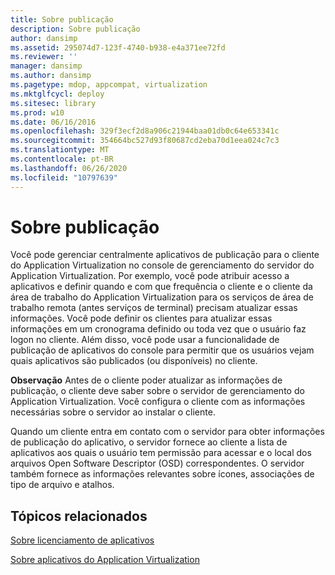 ```yaml
---
title: Sobre publicação
description: Sobre publicação
author: dansimp
ms.assetid: 295074d7-123f-4740-b938-e4a371ee72fd
ms.reviewer: ''
manager: dansimp
ms.author: dansimp
ms.pagetype: mdop, appcompat, virtualization
ms.mktglfcycl: deploy
ms.sitesec: library
ms.prod: w10
ms.date: 06/16/2016
ms.openlocfilehash: 329f3ecf2d8a906c21944baa01db0c64e653341c
ms.sourcegitcommit: 354664bc527d93f80687cd2eba70d1eea024c7c3
ms.translationtype: MT
ms.contentlocale: pt-BR
ms.lasthandoff: 06/26/2020
ms.locfileid: "10797639"
---
```

# Sobre publicação


Você pode gerenciar centralmente aplicativos de publicação para o cliente do Application Virtualization no console de gerenciamento do servidor do Application Virtualization. Por exemplo, você pode atribuir acesso a aplicativos e definir quando e com que frequência o cliente e o cliente da área de trabalho do Application Virtualization para os serviços de área de trabalho remota (antes serviços de terminal) precisam atualizar essas informações. Você pode definir os clientes para atualizar essas informações em um cronograma definido ou toda vez que o usuário faz logon no cliente. Além disso, você pode usar a funcionalidade de publicação de aplicativos do console para permitir que os usuários vejam quais aplicativos são publicados (ou disponíveis) no cliente.

**Observação**  Antes de o cliente poder atualizar as informações de publicação, o cliente deve saber sobre o servidor de gerenciamento do Application Virtualization. Você configura o cliente com as informações necessárias sobre o servidor ao instalar o cliente.

 

Quando um cliente entra em contato com o servidor para obter informações de publicação do aplicativo, o servidor fornece ao cliente a lista de aplicativos aos quais o usuário tem permissão para acessar e o local dos arquivos Open Software Descriptor (OSD) correspondentes. O servidor também fornece as informações relevantes sobre ícones, associações de tipo de arquivo e atalhos.

## Tópicos relacionados


[Sobre licenciamento de aplicativos](about-application-licensing.md)

[Sobre aplicativos do Application Virtualization](about-application-virtualization-applications.md)

 

 





